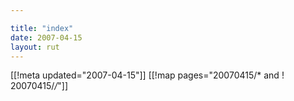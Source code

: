 ```yaml
---

title: "index"
date: 2007-04-15
layout: rut
---
```


[[!meta updated="2007-04-15"]]
[[!map pages="20070415/* and ! 20070415/*/*"]]
